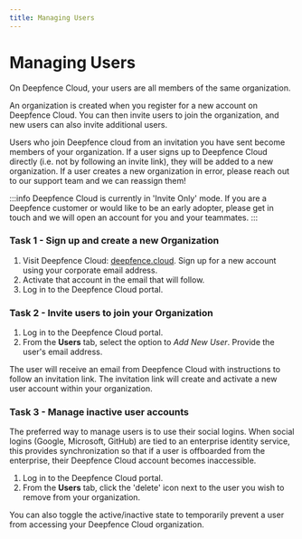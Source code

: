 ```yaml
---
title: Managing Users
---
```


# Managing Users

On Deepfence Cloud, your users are all members of the same organization.

An organization is created when you register for a new account on Deepfence Cloud.  You can then invite users to join the organization, and new users can also invite additional users.

Users who join Deepfence cloud from an invitation you have sent become members of your organization.  If a user signs up to Deepfence Cloud directly (i.e. not by following an invite link), they will be added to a new organization.  If a user creates a new organization in error, please reach out to our support team and we can reassign them!

:::info
Deepfence Cloud is currently in 'Invite Only' mode.  If you are a Deepfence customer or would like to be an early adopter, please get in touch and we will open an account for you and your teammates.
:::

### Task 1 - Sign up and create a new Organization


1.  Visit Deepfence Cloud: [deepfence.cloud](https://deepfence.cloud/).  Sign up for a new account using your corporate email address.
1.  Activate that account in the email that will follow.
1.  Log in to the Deepfence Cloud portal.

### Task 2 - Invite users to join your Organization

1.  Log in to the Deepfence Cloud portal.
1.  From the **Users** tab, select the option to *Add New User*.  Provide the user's email address.

The user will receive an email from Deepfence Cloud with instructions to follow an invitation link.  The invitation link will create and activate a new user account within your organization.

### Task 3 - Manage inactive user accounts

The preferred way to manage users is to use their social logins.  When social logins (Google, Microsoft, GitHub) are tied to an enterprise identity service, this provides synchronization so that if a user is offboarded from the enterprise, their Deepfence Cloud account becomes inaccessible.

1.  Log in to the Deepfence Cloud portal.
1.  From the **Users** tab, click the 'delete' icon next to the user you wish to remove from your organization.

You can also toggle the active/inactive state to temporarily prevent a user from accessing your Deepfence Cloud organization. 
